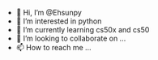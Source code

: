 - 👋 Hi, I’m @Ehsunpy
- 👀 I’m interested in python
- 🌱 I’m currently learning cs50x and cs50
- 💞️ I’m looking to collaborate on ...
- 📫 How to reach me ...

<!---
Ehsunpy/Ehsunpy is a ✨ special ✨ repository because its `README.md` (this file) appears on your GitHub profile.
You can click the Preview link to take a look at your changes.
--->
